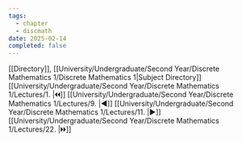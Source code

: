 ```yaml
---
tags:
  - chapter
  - discmath
date: 2025-02-14
completed: false
---
```

[[Directory]], [[University/Undergraduate/Second Year/Discrete Mathematics 1/Discrete Mathematics 1|Subject Directory]]
[[University/Undergraduate/Second Year/Discrete Mathematics 1/Lectures/1. |🞀🞀]] [[University/Undergraduate/Second Year/Discrete Mathematics 1/Lectures/9. |◀]] [[University/Undergraduate/Second Year/Discrete Mathematics 1/Lectures/11. |▶]] [[University/Undergraduate/Second Year/Discrete Mathematics 1/Lectures/22. |🞂🞂]]
# 
## 
### 